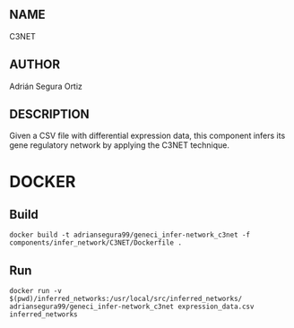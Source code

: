 ## NAME

C3NET

## AUTHOR

Adrián Segura Ortiz

## DESCRIPTION

Given a CSV file with differential expression data, this component infers its gene regulatory network by applying the C3NET technique.

# DOCKER

## Build

```
docker build -t adriansegura99/geneci_infer-network_c3net -f components/infer_network/C3NET/Dockerfile .
```

## Run

```
docker run -v $(pwd)/inferred_networks:/usr/local/src/inferred_networks/ adriansegura99/geneci_infer-network_c3net expression_data.csv inferred_networks
```
